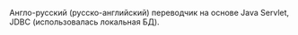 Англо-русский (русско-английский) переводчик на основе Java Servlet, JDBC (использовалась локальная БД).
